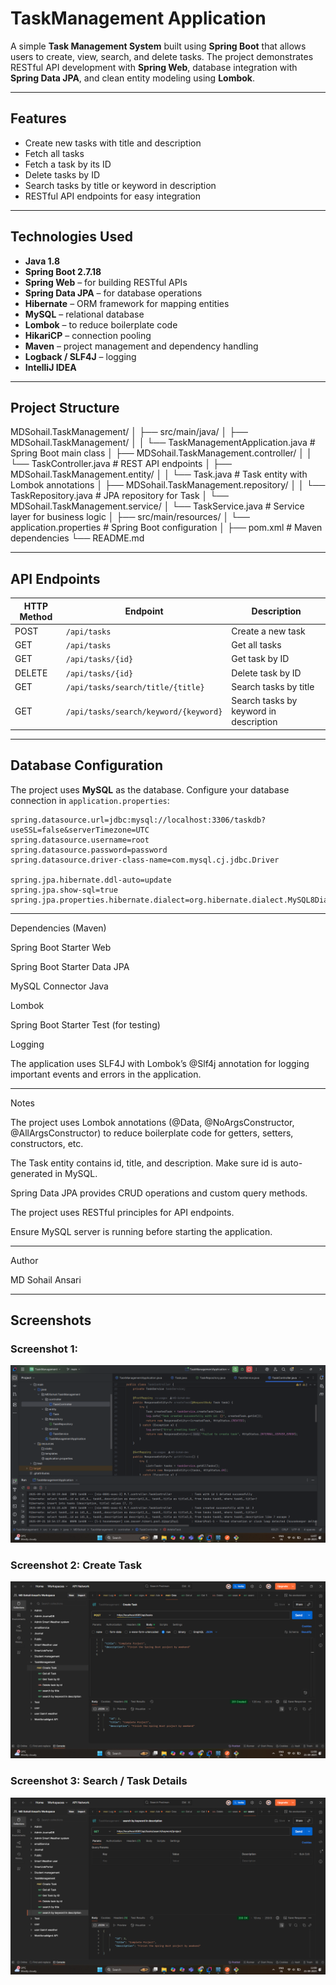 # TaskManagement Application

A simple **Task Management System** built using **Spring Boot** that allows users to create, view, search, and delete tasks. The project demonstrates RESTful API development with **Spring Web**, database integration with **Spring Data JPA**, and clean entity modeling using **Lombok**.

---

## Features

- Create new tasks with title and description
- Fetch all tasks
- Fetch a task by its ID
- Delete tasks by ID
- Search tasks by title or keyword in description
- RESTful API endpoints for easy integration

---

## Technologies Used

- **Java 1.8**
- **Spring Boot 2.7.18**
- **Spring Web** – for building RESTful APIs
- **Spring Data JPA** – for database operations
- **Hibernate** – ORM framework for mapping entities
- **MySQL** – relational database
- **Lombok** – to reduce boilerplate code
- **HikariCP** – connection pooling
- **Maven** – project management and dependency handling
- **Logback / SLF4J** – logging
- **IntelliJ IDEA**

---

## Project Structure

MDSohail.TaskManagement/
│
├── src/main/java/
│ ├── MDSohail.TaskManagement/
│ │ └── TaskManagementApplication.java # Spring Boot main class
│ ├── MDSohail.TaskManagement.controller/
│ │ └── TaskController.java # REST API endpoints
│ ├── MDSohail.TaskManagement.entity/
│ │ └── Task.java # Task entity with Lombok annotations
│ ├── MDSohail.TaskManagement.repository/
│ │ └── TaskRepository.java # JPA repository for Task
│ └── MDSohail.TaskManagement.service/
│ └── TaskService.java # Service layer for business logic
│
├── src/main/resources/
│ └── application.properties # Spring Boot configuration
│
├── pom.xml # Maven dependencies
└── README.md



---

## API Endpoints

| HTTP Method | Endpoint                       | Description                           |
|------------|--------------------------------|---------------------------------------|
| POST       | `/api/tasks`                    | Create a new task                      |
| GET        | `/api/tasks`                    | Get all tasks                          |
| GET        | `/api/tasks/{id}`               | Get task by ID                         |
| DELETE     | `/api/tasks/{id}`               | Delete task by ID                      |
| GET        | `/api/tasks/search/title/{title}`  | Search tasks by title                  |
| GET        | `/api/tasks/search/keyword/{keyword}` | Search tasks by keyword in description |

---

## Database Configuration

The project uses **MySQL** as the database. Configure your database connection in `application.properties`:

```properties
spring.datasource.url=jdbc:mysql://localhost:3306/taskdb?useSSL=false&serverTimezone=UTC
spring.datasource.username=root
spring.datasource.password=password
spring.datasource.driver-class-name=com.mysql.cj.jdbc.Driver

spring.jpa.hibernate.ddl-auto=update
spring.jpa.show-sql=true
spring.jpa.properties.hibernate.dialect=org.hibernate.dialect.MySQL8Dialect
```
---

Dependencies (Maven)

Spring Boot Starter Web

Spring Boot Starter Data JPA

MySQL Connector Java

Lombok

Spring Boot Starter Test (for testing)

Logging

The application uses SLF4J with Lombok’s @Slf4j annotation for logging important events and errors in the application.

---


Notes

The project uses Lombok annotations (@Data, @NoArgsConstructor, @AllArgsConstructor) to reduce boilerplate code for getters, setters, constructors, etc.

The Task entity contains id, title, and description. Make sure id is auto-generated in MySQL.

Spring Data JPA provides CRUD operations and custom query methods.

The project uses RESTful principles for API endpoints.

Ensure MySQL server is running before starting the application.

---


Author

MD Sohail Ansari

---

## Screenshots

### Screenshot 1: 
![Screenshot 1](screenshot1.png)

### Screenshot 2: Create Task
![Screenshot 2](screenshot2.png)

### Screenshot 3: Search / Task Details
![Screenshot 3](screenshot3.png)

